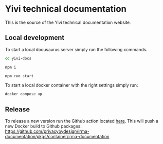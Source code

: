 # Yivi technical documentation

This is the source of the Yivi technical documentation website.

## Local development
To start a local docusaurus server simply run the following commands.
```bash
cd yivi-docs
```
```bash
npm i
```
```bash
npm run start
```

To start a local docker container with the right settings simply run:

```bash
docker compose up
```

## Release
To release a new version run the Github action located [here](https://github.com/privacybydesign/irma-documentation/actions/workflows/delivery.yml). This will push a new Docker build to Github packages:
https://github.com/privacybydesign/irma-documentation/pkgs/container/irma-documentation